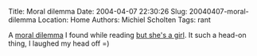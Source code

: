 Title: Moral dilemma
Date: 2004-04-07 22:30:26
Slug: 20040407-moral-dilemma
Location: Home
Authors: Michiel Scholten
Tags: rant

<p>A <a href="http://www.bob-and-jenna.org/bobblog/archives/000201.html">moral dilemma</a> I found while reading <a href="http://www.rousette.org.uk/mt-static/blog/archives/000660.html">but she's a girl</a>. It such a head-on thing, I laughed my head off =)</p>